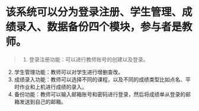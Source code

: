 # 该系统可以分为登录注册、学生管理、成绩录入、数据备份四个模块，参与者是教师。
> 1. 登录注册功能：可以进行教师账号的创建以及登录。
2. 学生管理功能：教师可以对学生进行增删查改。
3. 成绩录入功能：教师可以选择不同的课程，以及不同的成绩类型比如点名、平时作业和上机进行成绩的录入。
4. 备份功能：教师可以输入邮箱账号和密码进行登录，然后将成绩单从登录的邮箱发送到自己的邮箱。
